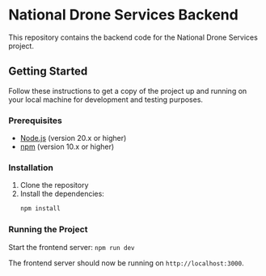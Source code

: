 # National Drone Services Backend

This repository contains the backend code for the National Drone Services project.

## Getting Started

Follow these instructions to get a copy of the project up and running on your local machine for development and testing purposes.

### Prerequisites

- [Node.js](https://nodejs.org/) (version 20.x or higher)
- [npm](https://www.npmjs.com/) (version 10.x or higher)

### Installation

1. Clone the repository
2. Install the dependencies:
    ```sh
    npm install
    ```

### Running the Project
Start the frontend server:
    ```
    npm run dev
    ```

The frontend server should now be running on `http://localhost:3000`.
